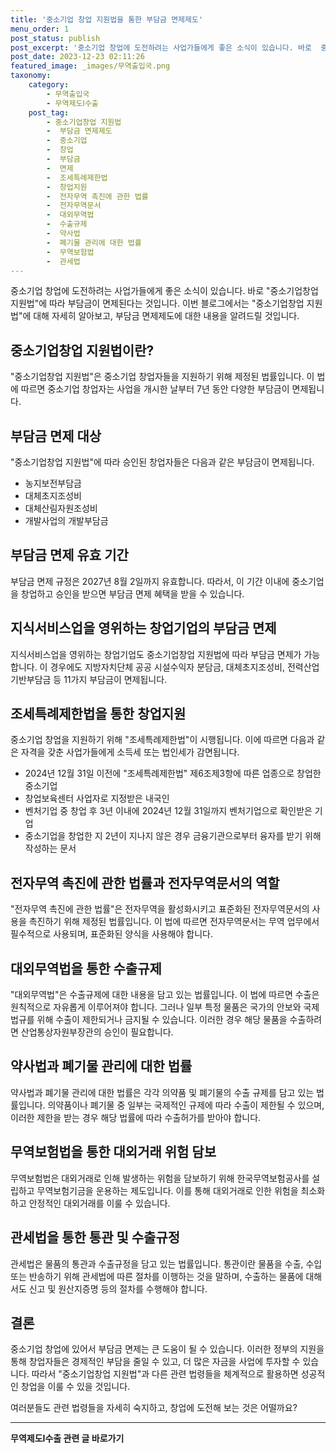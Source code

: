 ```yaml
---
title: '중소기업 창업 지원법을 통한 부담금 면제제도'
menu_order: 1
post_status: publish
post_excerpt: '중소기업 창업에 도전하려는 사업가들에게 좋은 소식이 있습니다. 바로  중소기업창업 지원법 에 따라 부담금이 면제된다는 것입니다. 이번 블로그에서는  중소기업창업 지원법 에 대해 자세히 알아보고, 부담금 면제제도에 대한 내용을 알려드릴 것입니다.'
post_date: 2023-12-23 02:11:26
featured_image: _images/무역출입국.png
taxonomy:
    category:
        - 무역출입국
        - 무역제도Ⅰ수출
    post_tag:
        - 중소기업창업 지원법
        -  부담금 면제제도
        -  중소기업
        -  창업
        -  부담금
        -  면제
        -  조세특례제한법
        -  창업지원
        -  전자무역 촉진에 관한 법률
        -  전자무역문서
        -  대외무역법
        -  수출규제
        -  약사법
        -  폐기물 관리에 대한 법률
        -  무역보험법
        -  관세법
---
```



중소기업 창업에 도전하려는 사업가들에게 좋은 소식이 있습니다. 바로 "중소기업창업 지원법"에 따라 부담금이 면제된다는 것입니다. 이번 블로그에서는 "중소기업창업 지원법"에 대해 자세히 알아보고, 부담금 면제제도에 대한 내용을 알려드릴 것입니다.

## 중소기업창업 지원법이란?
"중소기업창업 지원법"은 중소기업 창업자들을 지원하기 위해 제정된 법률입니다. 이 법에 따르면 중소기업 창업자는 사업을 개시한 날부터 7년 동안 다양한 부담금이 면제됩니다.

## 부담금 면제 대상
"중소기업창업 지원법"에 따라 승인된 창업자들은 다음과 같은 부담금이 면제됩니다.

- 농지보전부담금
- 대체초지조성비
- 대체산림자원조성비
- 개발사업의 개발부담금

## 부담금 면제 유효 기간
부담금 면제 규정은 2027년 8월 2일까지 유효합니다. 따라서, 이 기간 이내에 중소기업을 창업하고 승인을 받으면 부담금 면제 혜택을 받을 수 있습니다.

## 지식서비스업을 영위하는 창업기업의 부담금 면제
지식서비스업을 영위하는 창업기업도 중소기업창업 지원법에 따라 부담금 면제가 가능합니다. 이 경우에도 지방자치단체 공공 시설수익자 분담금, 대체초지조성비, 전력산업기반부담금 등 11가지 부담금이 면제됩니다.

## 조세특례제한법을 통한 창업지원
중소기업 창업을 지원하기 위해 "조세특례제한법"이 시행됩니다. 이에 따르면 다음과 같은 자격을 갖춘 사업가들에게 소득세 또는 법인세가 감면됩니다.

- 2024년 12월 31일 이전에 "조세특례제한법" 제6조제3항에 따른 업종으로 창업한 중소기업
- 창업보육센터 사업자로 지정받은 내국인
- 벤처기업 중 창업 후 3년 이내에 2024년 12월 31일까지 벤처기업으로 확인받은 기업
- 중소기업을 창업한 지 2년이 지나지 않은 경우 금융기관으로부터 융자를 받기 위해 작성하는 문서

## 전자무역 촉진에 관한 법률과 전자무역문서의 역할
"전자무역 촉진에 관한 법률"은 전자무역을 활성화시키고 표준화된 전자무역문서의 사용을 촉진하기 위해 제정된 법률입니다. 이 법에 따르면 전자무역문서는 무역 업무에서 필수적으로 사용되며, 표준화된 양식을 사용해야 합니다.

## 대외무역법을 통한 수출규제
"대외무역법"은 수출규제에 대한 내용을 담고 있는 법률입니다. 이 법에 따르면 수출은 원칙적으로 자유롭게 이루어져야 합니다. 그러나 일부 특정 물품은 국가의 안보와 국제법규를 위해 수출이 제한되거나 금지될 수 있습니다. 이러한 경우 해당 물품을 수출하려면 산업통상자원부장관의 승인이 필요합니다.

## 약사법과 폐기물 관리에 대한 법률
약사법과 폐기물 관리에 대한 법률은 각각 의약품 및 폐기물의 수출 규제를 담고 있는 법률입니다. 의약품이나 폐기물 중 일부는 국제적인 규제에 따라 수출이 제한될 수 있으며, 이러한 제한을 받는 경우 해당 법률에 따라 수출허가를 받아야 합니다.

## 무역보험법을 통한 대외거래 위험 담보
무역보험법은 대외거래로 인해 발생하는 위험을 담보하기 위해 한국무역보험공사를 설립하고 무역보험기금을 운용하는 제도입니다. 이를 통해 대외거래로 인한 위험을 최소화하고 안정적인 대외거래를 이룰 수 있습니다.

## 관세법을 통한 통관 및 수출규정
관세법은 물품의 통관과 수출규정을 담고 있는 법률입니다. 통관이란 물품을 수출, 수입 또는 반송하기 위해 관세법에 따른 절차를 이행하는 것을 말하며, 수출하는 물품에 대해서도 신고 및 원산지증명 등의 절차를 수행해야 합니다.

## 결론
중소기업 창업에 있어서 부담금 면제는 큰 도움이 될 수 있습니다. 이러한 정부의 지원을 통해 창업자들은 경제적인 부담을 줄일 수 있고, 더 많은 자금을 사업에 투자할 수 있습니다. 따라서 "중소기업창업 지원법"과 다른 관련 법령들을 체계적으로 활용하면 성공적인 창업을 이룰 수 있을 것입니다.

여러분들도 관련 법령들을 자세히 숙지하고, 창업에 도전해 보는 것은 어떨까요?


<!-- wp:separator -->
<hr class="wp-block-separator has-alpha-channel-opacity"/>
<!-- /wp:separator -->

<!-- wp:group {"backgroundColor":"base","layout":{"type":"constrained"}} -->
<div class="wp-block-group has-base-background-color has-background"><!-- wp:paragraph {"align":"center","fontSize":"medium"} -->
<p class="has-text-align-center has-large-font-size"><strong>무역제도Ⅰ수출 관련 글 바로가기</strong></p>
<!-- /wp:paragraph -->


<!-- wp:latest-posts
{"categories":[{"id":14332,"count":19,"description":"","link":"https://uknowlaw.com/category/%eb%ac%b4%ec%97%ad%ec%a0%9c%eb%8f%84%e2%85%b0%ec%88%98%ec%b6%9c/","name":"무역제도Ⅰ수출","slug":"무역제도Ⅰ수출","taxonomy":"category","parent":0,"meta":[],"_links":{"self":[{"href":"https://uknowlaw.com/wp-json/wp/v2/categories/14332"}],"collection":[{"href":"https://uknowlaw.com/wp-json/wp/v2/categories"}],"about":[{"href":"https://uknowlaw.com/wp-json/wp/v2/taxonomies/category"}],"wp:post_type":[{"href":"https://uknowlaw.com/wp-json/wp/v2/posts?categories=14332"}],"curies":[{"name":"wp","href":"https://api.w.org/{rel}","templated":true}]}}],"postsToShow":100,"excerptLength":28,"postLayout":"grid","columns":2,"featuredImageAlign":"left","featuredImageSizeSlug":"large","fontSize":"small"} /--></div>
<!-- /wp:group -->